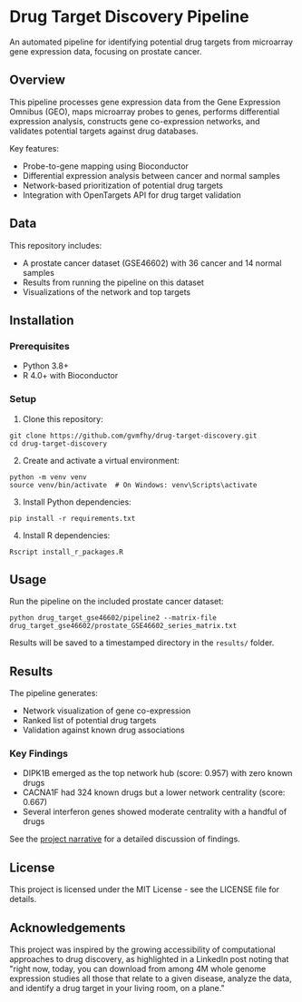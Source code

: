 # Drug Target Discovery Pipeline

An automated pipeline for identifying potential drug targets from microarray gene expression data, focusing on prostate cancer.

## Overview

This pipeline processes gene expression data from the Gene Expression Omnibus (GEO), maps microarray probes to genes, performs differential expression analysis, constructs gene co-expression networks, and validates potential targets against drug databases.

Key features:
- Probe-to-gene mapping using Bioconductor
- Differential expression analysis between cancer and normal samples
- Network-based prioritization of potential drug targets
- Integration with OpenTargets API for drug target validation

## Data

This repository includes:
- A prostate cancer dataset (GSE46602) with 36 cancer and 14 normal samples
- Results from running the pipeline on this dataset
- Visualizations of the network and top targets

## Installation

### Prerequisites
- Python 3.8+
- R 4.0+ with Bioconductor

### Setup
1. Clone this repository:
```
git clone https://github.com/gvmfhy/drug-target-discovery.git
cd drug-target-discovery
```

2. Create and activate a virtual environment:
```
python -m venv venv
source venv/bin/activate  # On Windows: venv\Scripts\activate
```

3. Install Python dependencies:
```
pip install -r requirements.txt
```

4. Install R dependencies:
```
Rscript install_r_packages.R
```

## Usage

Run the pipeline on the included prostate cancer dataset:
```
python drug_target_gse46602/pipeline2 --matrix-file drug_target_gse46602/prostate_GSE46602_series_matrix.txt
```

Results will be saved to a timestamped directory in the `results/` folder.

## Results

The pipeline generates:
- Network visualization of gene co-expression
- Ranked list of potential drug targets
- Validation against known drug associations

### Key Findings
- DIPK1B emerged as the top network hub (score: 0.957) with zero known drugs
- CACNA1F had 324 known drugs but a lower network centrality (score: 0.667)
- Several interferon genes showed moderate centrality with a handful of drugs

See the [project narrative](reports/project_narrative.md) for a detailed discussion of findings.

## License

This project is licensed under the MIT License - see the LICENSE file for details.

## Acknowledgements

This project was inspired by the growing accessibility of computational approaches to drug discovery, as highlighted in a LinkedIn post noting that "right now, today, you can download from among 4M whole genome expression studies all those that relate to a given disease, analyze the data, and identify a drug target in your living room, on a plane."

